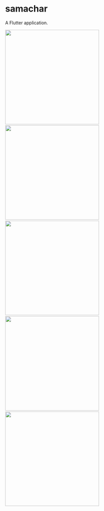 # samachar

A Flutter application.

<img src = "https://user-images.githubusercontent.com/61558525/126032627-f9942c35-dbcc-4192-8dde-58ee16094c8b.jpeg" width="300px"/> &nbsp; &nbsp;
<img src = "https://user-images.githubusercontent.com/61558525/126032949-5318f55c-db7b-4515-afbe-e9f0edc045af.jpeg" width="300px"/> &nbsp; &nbsp;
<img src = "https://user-images.githubusercontent.com/61558525/126032628-34324027-30fc-4bc1-9fe7-53d9c2a6dc9b.jpeg" width="300px"/> &nbsp; &nbsp;
<img src = "https://user-images.githubusercontent.com/61558525/126032956-09faa183-5a9a-48d8-9e9c-309368e316d9.jpeg" width="300px"/> &nbsp; &nbsp;
<img src = "https://user-images.githubusercontent.com/61558525/126032960-966aa9af-5204-4e7b-87a2-18e35e5a5419.jpeg" width="300px"/> &nbsp; &nbsp;
   
   
   



